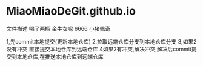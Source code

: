 # MiaoMiaoDeGit.github.io
文件描述
喝了两瓶
金牛女呢
6666
小猪佩奇

1,先commit本地提交(更新本地仓库)
2,拉取远端仓库分支到本地仓库分支
3,如果2没有冲突,直接提交本地仓库到远端仓库
4如果2有冲突,解决冲突,解决后commit提交到本地仓库,在推送本地仓库到远端仓库
